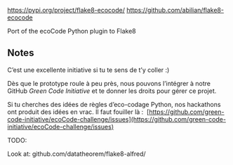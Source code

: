 
https://pypi.org/project/flake8-ecocode/
https://github.com/abilian/flake8-ecocode

Port of the ecoCode Python plugin to Flake8

## Notes

C’est une excellente initiative si tu te sens de t’y coller :)

Dès que le prototype roule à peu près, nous pouvons l’intégrer à notre GitHub _Green Code Initiative_ et te donner les droits pour gérer ce projet.

Si tu cherches des idées de règles d’eco-codage Python, nos hackathons ont produit des idées en vrac. Il faut fouiller là :  [https://github.com/green-code-initiative/ecoCode-challenge/issues](https://github.com/green-code-initiative/ecoCode-challenge/issues)

TODO:

Look at: github.com/datatheorem/flake8-alfred/
